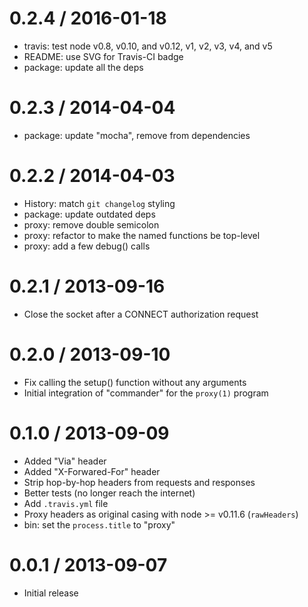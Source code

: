 
0.2.4 / 2016-01-18
==================

  * travis: test node v0.8, v0.10, and v0.12, v1, v2, v3, v4, and v5
  * README: use SVG for Travis-CI badge
  * package: update all the deps

0.2.3 / 2014-04-04
==================

  * package: update "mocha", remove from dependencies

0.2.2 / 2014-04-03
==================

  * History: match `git changelog` styling
  * package: update outdated deps
  * proxy: remove double semicolon
  * proxy: refactor to make the named functions be top-level
  * proxy: add a few debug() calls

0.2.1 / 2013-09-16
==================

  * Close the socket after a CONNECT authorization request

0.2.0 / 2013-09-10
==================

  * Fix calling the setup() function without any arguments
  * Initial integration of "commander" for the `proxy(1)` program

0.1.0 / 2013-09-09
==================

  * Added "Via" header
  * Added "X-Forwared-For" header
  * Strip hop-by-hop headers from requests and responses
  * Better tests (no longer reach the internet)
  * Add `.travis.yml` file
  * Proxy headers as original casing with node >= v0.11.6 (`rawHeaders`)
  * bin: set the `process.title` to "proxy"

0.0.1 / 2013-09-07
==================

  * Initial release
